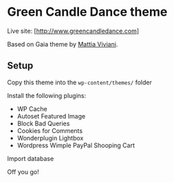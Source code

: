 # Green Candle Dance theme

Live site: [http://www.greencandledance.com]

Based on Gaia theme by [Mattia Viviani](http://mattiaviviani.com/).

## Setup

Copy this theme into the `wp-content/themes/` folder

Install the following plugins:

- WP Cache
- Autoset Featured Image
- Block Bad Queries
- Cookies for Comments
- Wonderplugin Lightbox
- Wordpress Wimple PayPal Shooping Cart

Import database

Off you go!
